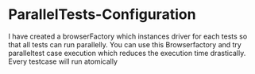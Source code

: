 # ParallelTests-Configuration
I have created a browserFactory which instances driver for each tests so that all tests can run parallelly. You can use this Browserfactory and try paralleltest case execution which reduces the execution time drastically. Every testcase will run atomically
